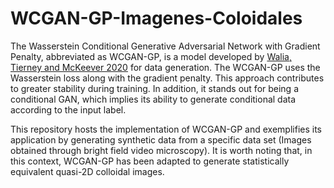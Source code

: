 # WCGAN-GP-Imagenes-Coloidales
The Wasserstein Conditional Generative Adversarial Network with Gradient Penalty, abbreviated as WCGAN-GP, is a model developed by  [Walia, Tierney and McKeever 2020](https://www.researchgate.net/publication/347437993_Synthesising_Tabular_Data_using_Wasserstein_Conditional_GANs_with_Gradient_Penalty_WCGAN-GP)   for data generation. The WCGAN-GP uses the Wasserstein loss along with the gradient penalty. This approach contributes to greater stability during training. In addition, it stands out for being a conditional GAN, which implies its ability to generate conditional data according to the input label.

This repository hosts the implementation of WCGAN-GP and exemplifies its application by generating synthetic data from a specific data set (Images obtained through bright field video microscopy). It is worth noting that, in this context, WCGAN-GP has been adapted to generate statistically equivalent quasi-2D colloidal images.

